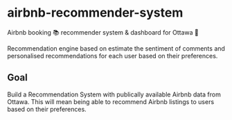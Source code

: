 # airbnb-recommender-system
Airbnb booking :books: recommender system &amp; dashboard for Ottawa :memo:

Recommendation engine based on estimate the sentiment of comments and personalised recommendations for each user based on their preferences.

## Goal
Build a Recommendation System with publically available Airbnb data from Ottawa. This will mean being able to recommend Airbnb listings to users based on their preferences.
